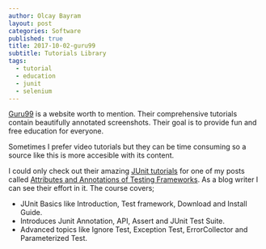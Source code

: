 ```yaml
---
author: Olcay Bayram
layout: post
categories: Software
published: true
title: 2017-10-02-guru99
subtitle: Tutorials Library
tags:
  - tutorial
  - education
  - junit
  - selenium
---
```

[Guru99](https://www.guru99.com) is a website worth to mention. Their comprehensive tutorials contain beautifully annotated screenshots. Their goal is to provide fun and free education for everyone.

Sometimes I prefer video tutorials but they can be time consuming so a source like this is more accesible with its content.

I could only check out their amazing [JUnit tutorials](https://www.guru99.com/junit-tutorial.html) for one of my posts called [Attributes and Annotations of Testing Frameworks](http://en.otomatikmuhendis.com/2016/10/09/test-framework-attribute-annotation/). As a blog writer I can see their effort in it. The course covers;
- JUnit Basics like Introduction, Test framework, Download and Install Guide.
- Introduces Junit Annotation, API, Assert and JUnit Test Suite.
- Advanced topics like Ignore Test, Exception Test, ErrorCollector and Parameterized Test.
